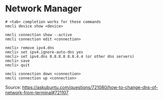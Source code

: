 Network Manager
===============

```
# <tab> completion works for these commands
nmcli device show <device>

nmcli connection show --active
nmcli connection edit <connection>

nmcli> remove ipv4.dns
nmcli> set ipv4.ignore-auto-dns yes
nmcli> set ipv4.dns 8.8.8.8 8.8.4.4 (or other dns servers)
nmcli> save
nmcli> quit

nmcli connection down <connection>
nmcli connection up <connection>
```

Source: https://askubuntu.com/questions/721080/how-to-change-dns-of-network-from-terminal#721107
